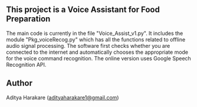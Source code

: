 ## This project is a Voice Assistant for Food Preparation 
The main code is currently in the file "Voice_Assist_v1.py".
It includes the module "Pkg_voiceRecog.py" which has all the functions related to offline audio signal processing.
The software first checks whether you are connected to the internet and automatically chooses the appropriate mode for the voice command recognition.
The online version uses Google Speech Recognition API.
## Author
Aditya Harakare
(adityaharakare1@gmail.com)


